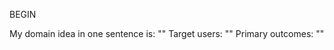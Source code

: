 BEGIN

My domain idea in one sentence is:
"<your idea here>"
Target users:
"<who uses it>"
Primary outcomes:
"<what success looks like>"
